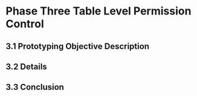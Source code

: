 # Phase Three Table Level Permission Control

## 3.1 Prototyping Objective Description


## 3.2 Details



## 3.3 Conclusion

